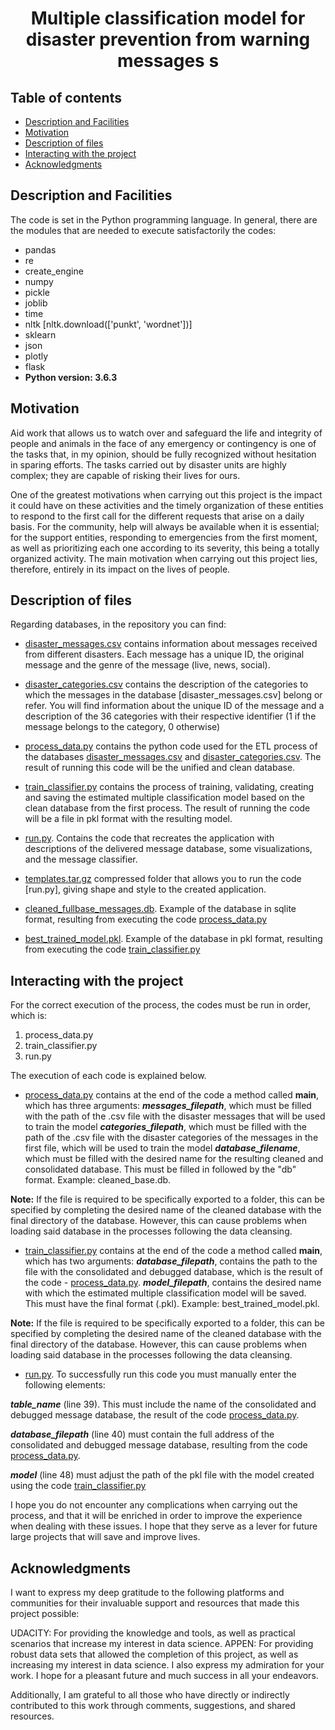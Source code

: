 <h1 align="center"> Multiple classification model for disaster prevention from warning messages s </h1>

## Table of contents

- [Description and Facilities](#Desc-inst)
- [Motivation](#Motivation)
- [Description of files](#Desc-files)
- [Interacting with the project](#Interact)
- [Acknowledgments]("#Acknowledgments)


## Description and Facilities
The code is set in the Python programming language.
In general, there are the modules that are needed to execute satisfactorily the codes:

- pandas
- re
- create_engine
- numpy
- pickle
- joblib
- time
- nltk [nltk.download(['punkt', 'wordnet'])]
- sklearn
- json
- plotly
- flask
- **Python version: 3.6.3**



## Motivation
Aid work that allows us to watch over and safeguard the life and integrity of people and animals in the face of any emergency or contingency is one of the tasks that, in my opinion, should be fully recognized without hesitation in sparing efforts. The tasks carried out by disaster units are highly complex; they are capable of risking their lives for ours.

One of the greatest motivations when carrying out this project is the impact it could have on these activities and the timely organization of these entities to respond to the first call for the different requests that arise on a daily basis. For the community, help will always be available when it is essential; for the support entities, responding to emergencies from the first moment, as well as prioritizing each one according to its severity, this being a totally organized activity. The main motivation when carrying out this project lies, therefore, entirely in its impact on the lives of people.


## Description of files
Regarding databases, in the repository you can find:

- [disaster_messages.csv](https://github.com/jdiazbeta/Clasification-Dissaster-Model-Project-/blob/05a9929038a5790d807111d675be7cf64da8a329/disaster_messages.csv) contains information about messages received from different disasters. Each message has a unique ID, the original message and the genre of the message (live, news, social).
  
- [disaster_categories.csv](https://github.com/jdiazbeta/Clasification-Dissaster-Model-Project-/blob/05a9929038a5790d807111d675be7cf64da8a329/disaster_categories.csv) contains the description of the categories to which the messages in the database [disaster_messages.csv] belong or refer. You will find information about the unique ID of the message and a description of the 36 categories with their respective identifier (1 if the message belongs to the category, 0 otherwise)
  
- [process_data.py](https://github.com/jdiazbeta/Clasification-Dissaster-Model-Project-/blob/05a9929038a5790d807111d675be7cf64da8a329/process_data.py) contains the python code used for the ETL process of the databases [disaster_messages.csv](https://github.com/jdiazbeta/Clasification-Dissaster-Model-Project-/blob/05a9929038a5790d807111d675be7cf64da8a329/disaster_messages.csv) and [disaster_categories.csv](https://github.com/jdiazbeta/Clasification-Dissaster-Model-Project-/blob/05a9929038a5790d807111d675be7cf64da8a329/disaster_categories.csv). The result of running this code will be the unified and clean database. 
 
- [train_classifier.py](https://github.com/jdiazbeta/Clasification-Dissaster-Model-Project-/blob/05a9929038a5790d807111d675be7cf64da8a329/train_classifier.py) contains the process of training, validating, creating and saving the estimated multiple classification model based on the clean database from the first process. The result of running the code will be a file in pkl format with the resulting model.

- [run.py](https://github.com/jdiazbeta/Clasification-Dissaster-Model-Project-/blob/05a9929038a5790d807111d675be7cf64da8a329/run.py). Contains the code that recreates the application with descriptions of the delivered message database, some visualizations, and the message classifier.

- [templates.tar.gz](https://github.com/jdiazbeta/Clasification-Dissaster-Model-Project-/blob/05a9929038a5790d807111d675be7cf64da8a329/templates.tar.gz) compressed folder that allows you to run the code [run.py], giving shape and style to the created application.
  
- [cleaned_fullbase_messages.db](https://github.com/jdiazbeta/Clasification-Dissaster-Model-Project-/blob/05a9929038a5790d807111d675be7cf64da8a329/cleaned_fullbase_messages.db). Example of the database in sqlite format, resulting from executing the code [process_data.py](https://github.com/jdiazbeta/Clasification-Dissaster-Model-Project-/blob/05a9929038a5790d807111d675be7cf64da8a329/process_data.py)

- [best_trained_model.pkl](https://github.com/jdiazbeta/Clasification-Dissaster-Model-Project-/blob/05a9929038a5790d807111d675be7cf64da8a329/best_trained_model.pkl). Example of the database in pkl format, resulting from executing the code [train_classifier.py](https://github.com/jdiazbeta/Clasification-Dissaster-Model-Project-/blob/05a9929038a5790d807111d675be7cf64da8a329/train_classifier.py)


## Interacting with the project
For the correct execution of the process, the codes must be run in order, which is:
1) process_data.py
2) train_classifier.py
3) run.py

The execution of each code is explained below.

- [process_data.py](https://github.com/jdiazbeta/Clasification-Dissaster-Model-Project-/blob/05a9929038a5790d807111d675be7cf64da8a329/process_data.py) contains at the end of the code a method called **main**, which has three arguments:
**_messages_filepath_**, which must be filled with the path of the .csv file with the disaster messages that will be used to train the model
**_categories_filepath_**, which must be filled with the path of the .csv file with the disaster categories of the messages in the first file, which will be used to train the model
**_database_filename_**, which must be filled with the desired name for the resulting cleaned and consolidated database. This must be filled in followed by the "db" format. Example: cleaned_base.db.

**Note:** If the file is required to be specifically exported to a folder, this can be specified by completing the desired name of the cleaned database with the final directory of the database. However, this can cause problems when loading said database in the processes following the data cleansing.

- [train_classifier.py](https://github.com/jdiazbeta/Clasification-Dissaster-Model-Project-/blob/05a9929038a5790d807111d675be7cf64da8a329/train_classifier.py) contains at the end of the code a method called **main**, which has two arguments:
**_database_filepath_**, contains the path to the file with the consolidated and debugged database, which is the result of the code - [process_data.py](https://github.com/jdiazbeta/Clasification-Dissaster-Model-Project-/blob/05a9929038a5790d807111d675be7cf64da8a329/process_data.py).
**_model_filepath_**, contains the desired name with which the estimated multiple classification model will be saved. This must have the final format (.pkl). Example: best_trained_model.pkl.

**Note:** If the file is required to be specifically exported to a folder, this can be specified by completing the desired name of the cleaned database with the final directory of the database. However, this can cause problems when loading said database in the processes following the data cleansing.

- [run.py](https://github.com/jdiazbeta/Clasification-Dissaster-Model-Project-/blob/05a9929038a5790d807111d675be7cf64da8a329/run.py). To successfully run this code you must manually enter the following elements:

**_table_name_** (line 39). This must include the name of the consolidated and debugged message database, the result of the code [process_data.py](https://github.com/jdiazbeta/Clasification-Dissaster-Model-Project-/blob/05a9929038a5790d807111d675be7cf64da8a329/process_data.py).

**_database_filepath_** (line 40) must contain the full address of the consolidated and debugged message database, resulting from the code [process_data.py](https://github.com/jdiazbeta/Clasification-Dissaster-Model-Project-/blob/05a9929038a5790d807111d675be7cf64da8a329/process_data.py).

**_model_** (line 48) must adjust the path of the pkl file with the model created using the code [train_classifier.py](https://github.com/jdiazbeta/Clasification-Dissaster-Model-Project-/blob/05a9929038a5790d807111d675be7cf64da8a329/train_classifier.py)

I hope you do not encounter any complications when carrying out the process, and that it will be enriched in order to improve the experience when dealing with these issues. I hope that they serve as a lever for future large projects that will save and improve lives.


## Acknowledgments
I want to express my deep gratitude to the following platforms and communities for their invaluable support and resources that made this project possible:

UDACITY: For providing the knowledge and tools, as well as practical scenarios that increase my interest in data science. 
APPEN: For providing robust data sets that allowed the completion of this project, as well as increasing my interest in data science. I also express my admiration for your work. I hope for a pleasant future and much success in all your endeavors.

Additionally, I am grateful to all those who have directly or indirectly contributed to this work through comments, suggestions, and shared resources.


